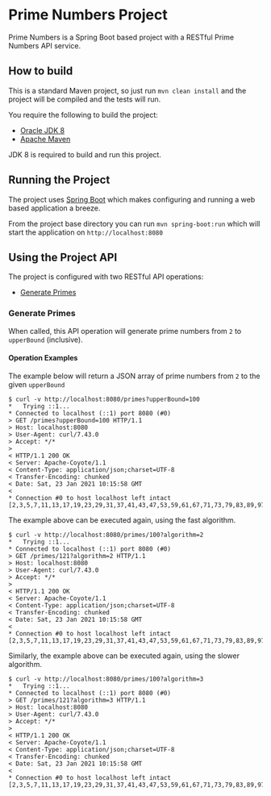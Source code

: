 # Prime Numbers Project

Prime Numbers is a Spring Boot based project with a RESTful Prime Numbers API service. 

## How to build

This is a standard Maven project, so just run `mvn clean install` and the project will be compiled and the tests will run.

You require the following to build the project:

* [Oracle JDK 8](http://www.oracle.com/technetwork/java/)
* [Apache Maven](http://maven.apache.org/)

JDK 8 is required to build and run this project.

## Running the Project

The project uses [Spring Boot](http://projects.spring.io/spring-boot/) which makes configuring and running a web based application a breeze.

From the project base directory you can run `mvn spring-boot:run` which will start the application on `http://localhost:8080`

## Using the Project API

The project is configured with two RESTful API operations:

* [Generate Primes](#generate-primes)

### Generate Primes

When called, this API operation will generate prime numbers from `2` to `upperBound` (inclusive).

#### Operation Examples

The example below will return a JSON array of prime numbers from `2` to the given `upperBound`

```
$ curl -v http://localhost:8080/primes?upperBound=100
*   Trying ::1...
* Connected to localhost (::1) port 8080 (#0)
> GET /primes?upperBound=100 HTTP/1.1
> Host: localhost:8080
> User-Agent: curl/7.43.0
> Accept: */*
> 
< HTTP/1.1 200 OK
< Server: Apache-Coyote/1.1
< Content-Type: application/json;charset=UTF-8
< Transfer-Encoding: chunked
< Date: Sat, 23 Jan 2021 10:15:58 GMT
< 
* Connection #0 to host localhost left intact
[2,3,5,7,11,13,17,19,23,29,31,37,41,43,47,53,59,61,67,71,73,79,83,89,97]
```

The example above can be executed again, using the fast algorithm.

```
$ curl -v http://localhost:8080/primes/100?algorithm=2
*   Trying ::1...
* Connected to localhost (::1) port 8080 (#0)
> GET /primes/121?algorithm=2 HTTP/1.1
> Host: localhost:8080
> User-Agent: curl/7.43.0
> Accept: */*
>
< HTTP/1.1 200 OK
< Server: Apache-Coyote/1.1
< Content-Type: application/json;charset=UTF-8
< Transfer-Encoding: chunked
< Date: Sat, 23 Jan 2021 10:15:58 GMT
< 
* Connection #0 to host localhost left intact
[2,3,5,7,11,13,17,19,23,29,31,37,41,43,47,53,59,61,67,71,73,79,83,89,97]
```

Similarly, the example above can be executed again, using the slower algorithm.

```
$ curl -v http://localhost:8080/primes/100?algorithm=3
*   Trying ::1...
* Connected to localhost (::1) port 8080 (#0)
> GET /primes/121?algorithm=3 HTTP/1.1
> Host: localhost:8080
> User-Agent: curl/7.43.0
> Accept: */*
> 
< HTTP/1.1 200 OK
< Server: Apache-Coyote/1.1
< Content-Type: application/json;charset=UTF-8
< Transfer-Encoding: chunked
< Date: Sat, 23 Jan 2021 10:15:58 GMT
< 
* Connection #0 to host localhost left intact
[2,3,5,7,11,13,17,19,23,29,31,37,41,43,47,53,59,61,67,71,73,79,83,89,97]